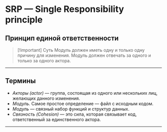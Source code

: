 # SRP — Single Responsibility principle
## Принцип единой ответственности

> [!important] Суть
>Модуль должен иметь одну и только одну причину для изменения.
>Модуль должен отвечать за одного и только за одного актора.

---

## Термины
- *Акторы (actor)* —  группа, состоящая из одного или нескольких лиц, желающих данного изменения. 
- *Mодуль*. Самое простое определение — файл с исходным кодом.
- *Модуль* —  связный набор функций и структур данных.
 - *Связность (Cohesion)* —  это сила, которая связывает код, ответственный за единственного актора.
 
---
